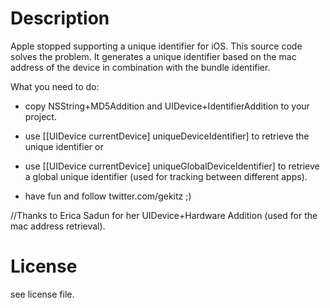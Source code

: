 # Description

Apple stopped supporting a unique identifier for iOS. This source code solves the problem. It generates a unique identifier based on the mac address of the device in combination with the bundle identifier.

What you need to do:

- copy NSString+MD5Addition and UIDevice+IdentifierAddition to your project.

- use [[UIDevice currentDevice] uniqueDeviceIdentifier] to retrieve the unique identifier or

- use [[UIDevice currentDevice] uniqueGlobalDeviceIdentifier] to retrieve a global unique identifier (used for tracking between different apps).

- have fun and follow twitter.com/gekitz ;)

//Thanks to Erica Sadun for her UIDevice+Hardware Addition (used for the mac address retrieval).

# License
see license file.